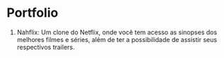 # Portfolio
1. Nahflix: Um clone do Netflix, onde você tem acesso as sinopses dos melhores filmes e séries, além de ter a possibilidade de assistir seus respectivos trailers.

